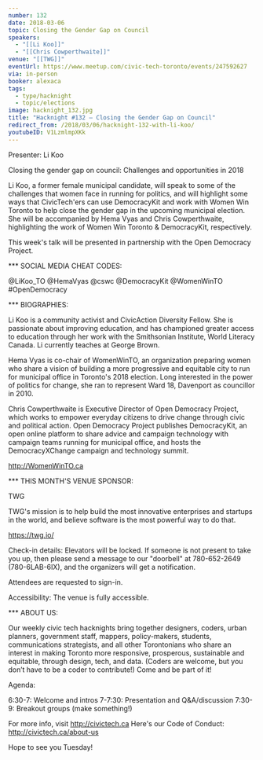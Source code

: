 ```yaml
---
number: 132
date: 2018-03-06
topic: Closing the Gender Gap on Council
speakers:
  - "[[Li Koo]]"
  - "[[Chris Cowperthwaite]]"
venue: "[[TWG]]"
eventUrl: https://www.meetup.com/civic-tech-toronto/events/247592627
via: in-person
booker: alexaca
tags:
  - type/hacknight
  - topic/elections
image: hacknight_132.jpg
title: "Hacknight #132 – Closing the Gender Gap on Council"
redirect_from: /2018/03/06/hacknight-132-with-li-koo/
youtubeID: V1LzmlmpXKk
---
```


Presenter: Li Koo

Closing the gender gap on council: Challenges and opportunities in 2018

Li Koo, a former female municipal candidate, will speak to some of the challenges that women face in running for politics, and will highlight some ways that CivicTech'ers can use DemocracyKit and work with Women Win Toronto to help close the gender gap in the upcoming municipal election. She will be accompanied by Hema Vyas and Chris Cowperthwaite, highlighting the work of Women Win Toronto & DemocracyKit, respectively.

This week's talk will be presented in partnership with the Open Democracy Project.

*** SOCIAL MEDIA CHEAT CODES:

@LiKoo_TO @HemaVyas @cswc @DemocracyKit @WomenWinTO \#OpenDemocracy

*** BIOGRAPHIES:

Li Koo is a community activist and CivicAction Diversity Fellow. She is passionate about improving education, and has championed greater access to education through her work with the Smithsonian Institute, World Literacy Canada. Li currently teaches at George Brown.

Hema Vyas is co-chair of WomenWinTO, an organization preparing women who share a vision of building a more progressive and equitable city to run for municipal office in Toronto's 2018 election. Long interested in the power of politics for change, she ran to represent Ward 18, Davenport as councillor in 2010.

Chris Cowperthwaite is Executive Director of Open Democracy Project, which works to empower everyday citizens to drive change through civic and political action. Open Democracy Project publishes DemocracyKit, an open online platform to share advice and campaign technology with campaign teams running for municipal office, and hosts the DemocracyXChange campaign and technology summit.

http://WomenWinTO.ca

*** THIS MONTH'S VENUE SPONSOR:

TWG

TWG's mission is to help build the most innovative enterprises and startups in the world, and believe software is the most powerful way to do that.

https://twg.io/

Check-in details: Elevators will be locked. If someone is not present to take you up, then please send a message to our "doorbell" at 780-652-2649 (780-6LAB-6IX), and the organizers will get a notification.

Attendees are requested to sign-in.

Accessibility: The venue is fully accessible.

*** ABOUT US:

Our weekly civic tech hacknights bring together designers, coders, urban planners, government staff, mappers, policy-makers, students, communications strategists, and all other Torontonians who share an interest in making Toronto more responsive, prosperous, sustainable and equitable, through design, tech, and data. (Coders are welcome, but you don’t have to be a coder to contribute!) Come and be part of it!

Agenda:

6:30-7: Welcome and intros
7-7:30: Presentation and Q&A/discussion
7:30-9: Breakout groups (make something!)

For more info, visit http://civictech.ca
Here's our Code of Conduct: http://civictech.ca/about-us

Hope to see you Tuesday!